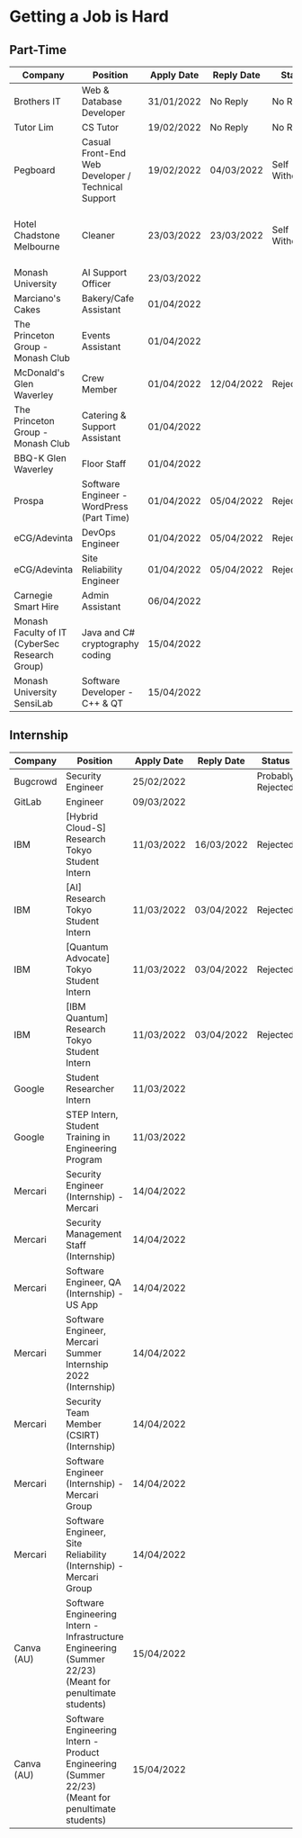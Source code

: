 # Getting a Job is Hard

## Part-Time

| Company                                        | Position                                           | Apply Date | Reply Date | Status         | Reason                            |
| ---------------------------------------------- | -------------------------------------------------- | ---------- | ---------- | -------------- | --------------------------------- |
| Brothers IT                                    | Web & Database Developer                           | 31/01/2022 | No Reply   | No Reply       | No Reply                          |
| Tutor Lim                                      | CS Tutor                                           | 19/02/2022 | No Reply   | No Reply       | No Reply                          |
| Pegboard                                       | Casual Front-End Web Developer / Technical Support | 19/02/2022 | 04/03/2022 | Self Withdrawn | Wasn't Interested                 |
| Hotel Chadstone Melbourne                      | Cleaner                                            | 23/03/2022 | 23/03/2022 | Self Withdrawn | Wasn't Interested, No enough Time |
| Monash University                              | AI Support Officer                                 | 23/03/2022 |            |                |                                   |
| Marciano's Cakes                               | Bakery/Cafe Assistant                              | 01/04/2022 |            |                |                                   |
| The Princeton Group - Monash Club              | Events Assistant                                   | 01/04/2022 |            |                |                                   |
| McDonald's Glen Waverley                       | Crew Member                                        | 01/04/2022 | 12/04/2022 | Rejected       | No details given                  |
| The Princeton Group - Monash Club              | Catering & Support Assistant                       | 01/04/2022 |            |                |                                   |
| BBQ-K Glen Waverley                            | Floor Staff                                        | 01/04/2022 |            |                |                                   |
| Prospa                                         | Software Engineer - WordPress (Part Time)          | 01/04/2022 | 05/04/2022 | Rejected       | No details given                  |
| eCG/Adevinta                                   | DevOps Engineer                                    | 01/04/2022 | 05/04/2022 | Rejected       | No details given                  |
| eCG/Adevinta                                   | Site Reliability Engineer                          | 01/04/2022 | 05/04/2022 | Rejected       | No details given                  |
| Carnegie Smart Hire                            | Admin Assistant                                    | 06/04/2022 |            |                |                                   |
| Monash Faculty of IT (CyberSec Research Group) | Java and C# cryptography coding                    | 15/04/2022 |            |                |                                   |
| Monash University SensiLab                     | Software Developer - C++ & QT                      | 15/04/2022 |            |                |                                   |


## Internship

| Company    | Position                                                                                                 | Apply Date | Reply Date | Status            | Reason           |
| ---------- | -------------------------------------------------------------------------------------------------------- | ---------- | ---------- | ----------------- | ---------------- |
| Bugcrowd   | Security Engineer                                                                                        | 25/02/2022 |            | Probably Rejected | No Reply         |
| GitLab     | Engineer                                                                                                 | 09/03/2022 |            |                   |                  |
| IBM        | [Hybrid Cloud-S] Research Tokyo Student Intern                                                           | 11/03/2022 | 16/03/2022 | Rejected          | No details given |
| IBM        | [AI] Research Tokyo Student Intern                                                                       | 11/03/2022 | 03/04/2022 | Rejected          |                  |
| IBM        | [Quantum Advocate] Tokyo Student Intern                                                                  | 11/03/2022 | 03/04/2022 | Rejected          |                  |
| IBM        | [IBM Quantum] Research Tokyo Student Intern                                                              | 11/03/2022 | 03/04/2022 | Rejected          |                  |
| Google     | Student Researcher Intern                                                                                | 11/03/2022 |            |                   |                  |
| Google     | STEP Intern, Student Training in Engineering Program                                                     | 11/03/2022 |            |                   |                  |
| Mercari    | Security Engineer (Internship) - Mercari                                                                 | 14/04/2022 |            |                   |                  |
| Mercari    | Security Management Staff (Internship)                                                                   | 14/04/2022 |            |                   |                  |
| Mercari    | Software Engineer, QA (Internship) - US App                                                              | 14/04/2022 |            |                   |                  |
| Mercari    | Software Engineer, Mercari Summer Internship 2022 (Internship)                                           | 14/04/2022 |            |                   |                  |
| Mercari    | Security Team Member (CSIRT) (Internship)                                                                | 14/04/2022 |            |                   |                  |
| Mercari    | Software Engineer (Internship) - Mercari Group                                                           | 14/04/2022 |            |                   |                  |
| Mercari    | Software Engineer, Site Reliability (Internship) - Mercari Group                                         | 14/04/2022 |            |                   |                  |
| Canva (AU) | Software Engineering Intern - Infrastructure Engineering (Summer 22/23) (Meant for penultimate students) | 15/04/2022 |            |                   |                  |
| Canva (AU) | Software Engineering Intern - Product Engineering (Summer 22/23) (Meant for penultimate students)        | 15/04/2022           |            |                   |                  |

